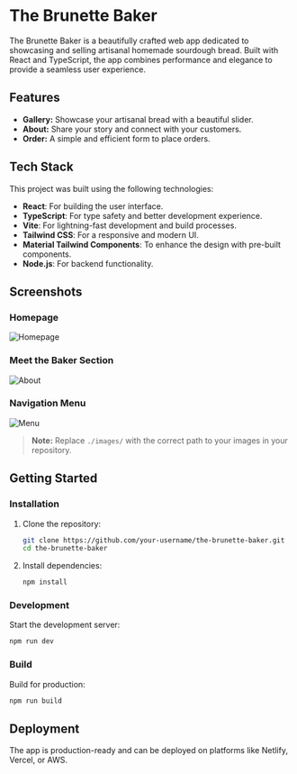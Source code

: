 
# The Brunette Baker

The Brunette Baker is a beautifully crafted web app dedicated to showcasing and selling artisanal homemade sourdough bread. Built with React and TypeScript, the app combines performance and elegance to provide a seamless user experience.  

## Features  
- **Gallery:** Showcase your artisanal bread with a beautiful slider.  
- **About:** Share your story and connect with your customers.  
- **Order:** A simple and efficient form to place orders.  

## Tech Stack  
This project was built using the following technologies:  
- **React**: For building the user interface.  
- **TypeScript**: For type safety and better development experience.  
- **Vite**: For lightning-fast development and build processes.  
- **Tailwind CSS**: For a responsive and modern UI.  
- **Material Tailwind Components**: To enhance the design with pre-built components.  
- **Node.js**: For backend functionality.  

## Screenshots  

### Homepage  
![Homepage](./images/Screenshot-2024-12-03-at-7.49.21-PM.png)

### Meet the Baker Section  
![About](./images/Screenshot-2024-12-03-at-7.51.05-PM.png)  

### Navigation Menu  
![Menu](./images/Screenshot-2024-12-03-at-7.52.08-PM.png)  

> **Note:** Replace `./images/` with the correct path to your images in your repository.  

## Getting Started  

### Installation  
1. Clone the repository:  
   ```bash  
   git clone https://github.com/your-username/the-brunette-baker.git  
   cd the-brunette-baker  
   ```  
2. Install dependencies:  
   ```bash  
   npm install  
   ```  

### Development  
Start the development server:  
```bash  
npm run dev  
```  

### Build  
Build for production:  
```bash  
npm run build  
```  

## Deployment  
The app is production-ready and can be deployed on platforms like Netlify, Vercel, or AWS.  
